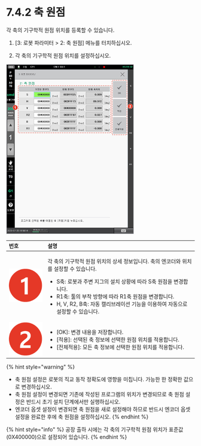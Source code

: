 # 7.4.2 축 원점

각 축의 기구학적 원점 위치를 등록할 수 있습니다.

1.	\[3: 로봇 파라미터 &gt; 2: 축 원점\] 메뉴를 터치하십시오.

2.	각 축의 기구학적 원점 위치를 설정하십시오.

![](../../.gitbook/assets/image%20%28212%29.png)



<table>
  <thead>
    <tr>
      <th style="text-align:left">&#xBC88;&#xD638;</th>
      <th style="text-align:left">&#xC124;&#xBA85;</th>
    </tr>
  </thead>
  <tbody>
    <tr>
      <td style="text-align:left">
        <img src="../../.gitbook/assets/c1.png" alt/>
      </td>
      <td style="text-align:left">
        <p>&#xAC01; &#xCD95;&#xC758; &#xAE30;&#xAD6C;&#xD559;&#xC801; &#xC6D0;&#xC810;
          &#xC704;&#xCE58;&#xC758; &#xC0C1;&#xC138; &#xC815;&#xBCF4;&#xC785;&#xB2C8;&#xB2E4;.
          &#xCD95;&#xC758; &#xC5D4;&#xCF54;&#xB354;&#xC640; &#xC704;&#xCE58;&#xB97C;
          &#xC124;&#xC815;&#xD560; &#xC218; &#xC788;&#xC2B5;&#xB2C8;&#xB2E4;.</p>
        <ul>
          <li>S&#xCD95;: &#xB85C;&#xBD07;&#xACFC; &#xC8FC;&#xBCC0; &#xC9C0;&#xADF8;&#xC758;
            &#xC124;&#xCE58; &#xC0C1;&#xD669;&#xC5D0; &#xB530;&#xB77C; S&#xCD95; &#xC6D0;&#xC810;&#xC744;
            &#xBCC0;&#xACBD;&#xD569;&#xB2C8;&#xB2E4;.</li>
          <li>R1&#xCD95;: &#xD234;&#xC758; &#xBD80;&#xCC29; &#xBC29;&#xD5A5;&#xC5D0;
            &#xB530;&#xB77C; R1&#xCD95; &#xC6D0;&#xC810;&#xC744; &#xBCC0;&#xACBD;&#xD569;&#xB2C8;&#xB2E4;.</li>
          <li>H, V, R2, B&#xCD95;: &#xC790;&#xB3D9; &#xCE98;&#xB9AC;&#xBE0C;&#xB808;&#xC774;&#xC158;
            &#xAE30;&#xB2A5;&#xC744; &#xC774;&#xC6A9;&#xD558;&#xC5EC; &#xC790;&#xB3D9;&#xC73C;&#xB85C;
            &#xC124;&#xC815;&#xD560; &#xC218; &#xC788;&#xC2B5;&#xB2C8;&#xB2E4;.</li>
        </ul>
      </td>
    </tr>
    <tr>
      <td style="text-align:left">
        <img src="../../.gitbook/assets/c2.png" alt/>
      </td>
      <td style="text-align:left">
        <ul>
          <li>[OK]: &#xBCC0;&#xACBD; &#xB0B4;&#xC6A9;&#xC744; &#xC800;&#xC7A5;&#xD569;&#xB2C8;&#xB2E4;.</li>
          <li>[&#xC801;&#xC6A9;]: &#xC120;&#xD0DD;&#xB41C; &#xCD95; &#xC815;&#xBCF4;&#xC5D0;
            &#xC120;&#xD0DD;&#xD55C; &#xC6D0;&#xC810; &#xC704;&#xCE58;&#xB97C; &#xC801;&#xC6A9;&#xD569;&#xB2C8;&#xB2E4;.</li>
          <li>[&#xC804;&#xCCB4;&#xC801;&#xC6A9;]: &#xBAA8;&#xB4E0; &#xCD95; &#xC815;&#xBCF4;&#xC5D0;
            &#xC120;&#xD0DD;&#xD55C; &#xC6D0;&#xC810; &#xC704;&#xCE58;&#xB97C; &#xC801;&#xC6A9;&#xD569;&#xB2C8;&#xB2E4;.</li>
        </ul>
      </td>
    </tr>
  </tbody>
</table>

{% hint style="warning" %}
* 축 원점 설정은 로봇의 직교 동작 정확도에 영향을 미칩니다. 가능한 한 정확한 값으로 변경하십시오.
* 축 원점 설정이 변경되면 기존에 작성된 프로그램의 위치가 변경되므로 축 원점 설정은 반드시 초기 설치 단계에서만 실행하십시오.
* 엔코더 옵셋 설정이 변경되면 축 원점을 새로 설정해야 하므로 반드시 엔코더 옵셋 설정을 완료한 후에 축 원점을 설정하십시오.
{% endhint %}

{% hint style="info" %}
공장 출하 시에는 각 축의 기구학적 원점 위치가 표준값\(0X400000\)으로 설정되어 있습니다.
{% endhint %}

